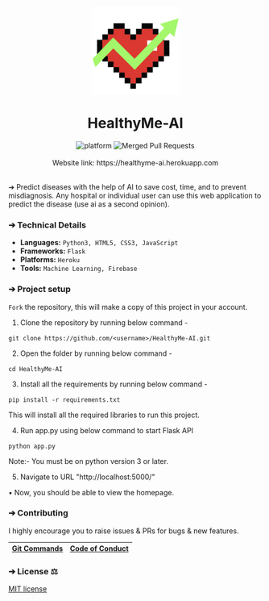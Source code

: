 <div align="center">
  <img align="center" height="175" width="175" src="/static/images/brand.png"></img>
</div>

<h1 align="center">HealthyMe-AI</h1>

<div align="center">
  <!--<img src="https://img.shields.io/github/v/release/AkhileshThite/HealthyMe-AI?color=1FC71F" alt="GitHub release" />-->
  <img src="https://img.shields.io/github/repo-size/AkhileshThite/HealthyMe-AI" alt="platform">
  <!-- Open issues & PRs
  <img src="https://img.shields.io/github/issues/AkhileshThite/COVID-19-VaccineFinder" alt="GitHub issues" />
  <img src="https://img.shields.io/github/issues-pr/AkhileshThite/COVID-19-VaccineFinder" alt="GitHub pull requests" />
  -->
  <img src="https://img.shields.io/github/issues-search/AkhileshThite/HealthyMe-AI?label=merged%20PRs&query=is%3Apr+is%3Aclosed+is%3Amerged&color=purple" alt="Merged Pull Requests" />
</div>
<br>

<div align="center">
Website link: https://healthyme-ai.herokuapp.com
</div>
<br>

➔ Predict diseases with the help of AI to save cost, time, and to prevent misdiagnosis. Any hospital or individual user can use this web application to predict the disease (use ai as a second opinion).

### ➔ Technical Details
* **Languages:** `Python3, HTML5, CSS3, JavaScript`
* **Frameworks:** `Flask`
* **Platforms:** `Heroku`
* **Tools:** `Machine Learning, Firebase`


### ➔ Project setup
`Fork` the repository, this will make a copy of this project in your account.

1. Clone the repository  by running below command -
```
git clone https://github.com/<username>/HealthyMe-AI.git
```

2. Open the folder by running below command -
```
cd HealthyMe-AI
```

3.  Install all the requirements by running below command -
```
pip install -r requirements.txt
```
This will install all the required libraries to run this project.

4. Run app.py using below command to start Flask API
```
python app.py
```
Note:- You must be on python version 3 or later.

5. Navigate to URL "http://localhost:5000/"

• Now, you should be able to view the homepage.


### ➔ Contributing
I highly encourage you to raise issues & PRs for bugs & new features.

| [Git Commands](docs/git-commands.md) | [Code of Conduct](docs/code_of_conduct.md)
| ------------- | ------------- |


### ➔ License ⚖️
[MIT license](https://github.com/AkhileshThite/HealthyMe-AI/blob/main/LICENSE) 
